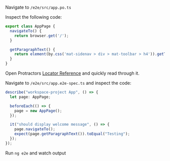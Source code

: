 Navigate to `/e2e/src/app.po.ts`

Inspect the following code:

```typescript
export class AppPage {
  navigateTo() {
    return browser.get('/');
  }

  getParagraphText() {
    return element(by.css('mat-sidenav > div > mat-toolbar > h4')).getText();
  }
}
```

Open Protractors [Locator Reference](https://www.protractortest.org/#/locators) and quickly read through it.

Navigate to `/e2e/src/app.e2e-spec.ts` and inspect the code:

```typescript
describe("workspace-project App", () => {
  let page: AppPage;

  beforeEach(() => {
    page = new AppPage();
  });

  it("should display welcome message", () => {
    page.navigateTo();
    expect(page.getParagraphText()).toEqual("Testing");
  });
});

```

Run `ng e2e` and watch output